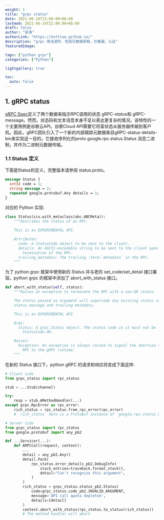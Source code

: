 ```yaml
---
weight: 1
title: "grpc status"
date: 2021-06-24T22:00:00+08:00
lastmod: 2021-06-24T22:00:00+08:00
draft: false
author: "宋涛"
authorLink: "https://hotttao.github.io/"
description: "grpc 用法进阶，包括元数据获取、拦截器、认证"
featuredImage: 

tags: ["python grpc"]
categories: ["Python"]

lightgallery: true

toc:
  auto: false
---
```


## 1. gRPC status
[gRPC Spec](https://github.com/grpc/proposal/blob/master/L44-python-rich-status.md)定义了两个数据来指示RPC调用的状态 gRPC-status和 gRPC-message。然而，状态码和文本消息本身不足以表达更复杂的情况。该特性的一个主要用例是谷歌云API。谷歌Cloud API需要它将富状态从服务器传输到客户机。因此，gRPC团队引入了一个新的内部跟踪元数据条目gRPC-status-details-bin来实现这一目的。它接收序列化的proto google.rpc.status.Status 消息二进制，并作为二进制元数据传输。

### 1.1 Status 定义
下面是Status的定义，完整版本请参阅 status.proto。

```proto
message Status {
  int32 code = 1;
  string message = 2;
  repeated google.protobuf.Any details = 3;
}
```

对应的 Python 实现:

```python
class Status(six.with_metaclass(abc.ABCMeta)):
    """Describes the status of an RPC.

    This is an EXPERIMENTAL API.

    Attributes:
      code: A StatusCode object to be sent to the client.
      details: An ASCII-encodable string to be sent to the client upon
        termination of the RPC.
      trailing_metadata: The trailing :term:`metadata` in the RPC.
    """
```

为了 python grpc 框架中使用新的 Status 并与老的 set_code/set_detail 接口兼容。python grpc 的框架中添加了 abort_with_status 接口。

```python
def abort_with_status(self, status):
    """Raises an exception to terminate the RPC with a non-OK status.

    The status passed as argument will supercede any existing status code,
    status message and trailing metadata.

    This is an EXPERIMENTAL API.

    Args:
      status: A grpc.Status object. The status code in it must not be
        StatusCode.OK.

    Raises:
      Exception: An exception is always raised to signal the abortion the
        RPC to the gRPC runtime.
    """
```

在新的 Status 接口下，python gRPC 的请求和响应将变成下面这样:

```python
# Client side
from grpc_status import rpc_status

stub = ...Stub(channel)

try:
    resp = stub.AMethodHandler(...)
except grpc.RpcError as rpc_error:
    rich_status = rpc_status.from_rpc_error(rpc_error)
    # `rich_status` here is a ProtoBuf instance of `google.rpc.status.Status` proto message

# Server side
from grpc_status import rpc_status
from google.protobuf import any_pb2

def ...Servicer(...):
    def ARPCCall(request, context):
        ...
        detail = any_pb2.Any()
        detail.Pack(
            rpc_status.error_details_pb2.DebugInfo(
                stack_entries=traceback.format_stack(),
                detail="Can't recognize this argument",
            )
        )
        rich_status = grpc_status.status_pb2.Status(
            code=grpc_status.code_pb2.INVALID_ARGUMENT,
            message='API call quota depleted',
            details=[detail]
        )
        context.abort_with_status(rpc_status.to_status(rich_status))
        # The method handler will abort
```


